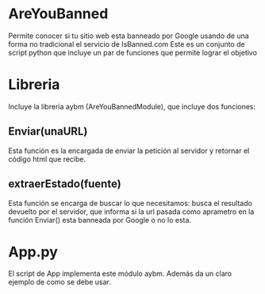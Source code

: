 # AreYouBanned
Permite conocer si tu sitio web esta banneado por Google usando de una forma no tradicional el servicio de IsBanned.com
Este es un conjunto de script python que incluye un par de funciones que permite lograr el objetivo

# Libreria
Incluye la libreria aybm (AreYouBannedModule), que incluye dos funciones:

## Enviar(unaURL)
Esta función es la encargada de enviar la petición al servidor y retornar el código html que recibe.

## extraerEstado(fuente)
Esta función se encarga de buscar lo que necesitamos: busca el resultado devuelto por el servidor, que informa si la url
pasada como aprametro en la función Enviar() esta banneada por Google o no lo esta.

# App.py
El script de App implementa este módulo aybm. Además da un claro ejemplo de como se debe usar.
